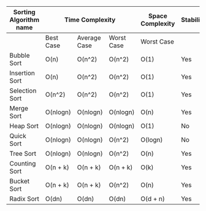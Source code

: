 <table>
    <thead>
        <tr>
            <th>Sorting Algorithm name  </th>
            <th colspan=3>Time Complexity</th>
            <th>Space Complexity</th>
            <th>Stability?</th>
            <th>Sorting Class Type</th>
        </tr>
    </thead>
    <tbody>
        <tr>
            <td></td>
            <td>Best Case</td>
            <td>Average Case</td>
            <td>Worst Case</td>
            <td>Worst Case</td>
            <td></td>
            <td></td>
        </tr>
        <tr>
            <td>Bubble Sort</td>
            <td>O(n)</td>
            <td>O(n^2)</td>
            <td>O(n^2)</td>
            <td>O(1)</td>
            <td>Yes</td>
            <td>Comparison</td>
        </tr>
        <tr>
            <td>Insertion Sort</td>
            <td>O(n)</td>
            <td>O(n^2)</td>
            <td>O(n^2)</td>
            <td>O(1)</td>
            <td>Yes</td>
            <td>Comparison</td>
        </tr>
        <tr>
            <td>Selection Sort</td>
            <td>O(n^2)</td>
            <td>O(n^2)</td>
            <td>O(n^2)</td>
            <td>O(1)</td>
            <td>Yes</td>
            <td>Comparison</td>
        </tr>
        <tr>
            <td>Merge Sort</td>
            <td>O(nlogn)</td>
            <td>O(nlogn)</td>
            <td>O(nlogn)</td>
            <td>O(n)</td>
            <td>Yes</td>
            <td>Comparison</td>
        </tr>
        <tr>
            <td>Heap Sort</td>
            <td>O(nlogn)</td>
            <td>O(nlogn)</td>
            <td>O(nlogn)</td>
            <td>O(1)</td>
            <td>No</td>
            <td>Comparison</td>
        </tr>
        <tr>
            <td>Quick Sort</td>
            <td>O(nlogn)</td>
            <td>O(nlogn)</td>
            <td>O(n^2)</td>
            <td>O(logn)</td>
            <td>No</td>
            <td>Comparison</td>
        </tr>
        <tr>
            <td>Tree Sort</td>
            <td>O(nlogn)</td>
            <td>O(nlogn)</td>
            <td>O(n^2)</td>
            <td>O(n)</td>
            <td>Yes</td>
            <td>Comparison</td>
        </tr>
        <tr>
            <td>Counting Sort</td>
            <td>O(n + k)</td>
            <td>O(n + k)</td>
            <td>O(n + k)</td>
            <td>O(k)</td>
            <td>Yes</td>
            <td>Linear</td>
        </tr>
        <tr>
            <td>Bucket Sort</td>
            <td>O(n + k)</td>
            <td>O(n + k)</td>
            <td>O(n^2)</td>
            <td>O(n)</td>
            <td>Yes</td>
            <td>Linear</td>
        </tr>
        <tr>
            <td>Radix Sort</td>
            <td>O(dn)</td>
            <td>O(dn)</td>
            <td>O(dn)</td>
            <td>O(d + n)</td>
            <td>Yes</td>
            <td>Linear</td>
        </tr>
    </tbody>
</table>
